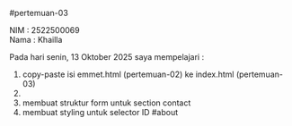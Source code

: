 #pertemuan-03

NIM : 2522500069<br>
Nama : Khailla<br>

Pada hari senin, 13 Oktober 2025 saya mempelajari :
<ol>
<li>copy-paste isi emmet.html (pertemuan-02) ke index.html (pertemuan-03)<li>
<li>membuat struktur form untuk section contact</li>
<li>membuat styling untuk selector ID #about </li>
</ol>